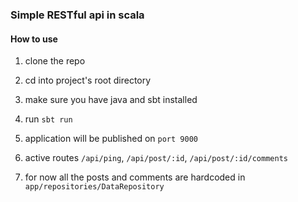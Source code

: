 ### Simple RESTful api in scala

#### How to use

1. clone the repo

2. cd into project's root directory

3. make sure you have java and sbt installed

4. run `sbt run`

5. application will be published on `port 9000`

6. active routes `/api/ping`, `/api/post/:id`, `/api/post/:id/comments`

7. for now all the posts and comments are hardcoded in `app/repositories/DataRepository`